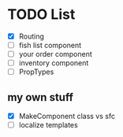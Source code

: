 # TODO List

- [x] Routing
- [ ] fish list component
- [ ] your order component
- [ ] inventory component
- [ ] PropTypes

## my own stuff

- [x] MakeComponent class vs sfc
- [ ] localize templates
